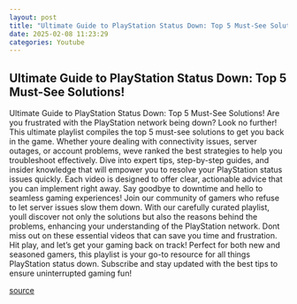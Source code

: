 ```yaml
---
layout: post
title: "Ultimate Guide to PlayStation Status Down: Top 5 Must-See Solutions!"
date: 2025-02-08 11:23:29
categories: Youtube
---
```


## Ultimate Guide to PlayStation Status Down: Top 5 Must-See Solutions!

Ultimate Guide to PlayStation Status Down: Top 5 Must-See Solutions!
Are you frustrated with the PlayStation network being down? Look no further! This ultimate playlist compiles the top 5 must-see solutions to get you back in the game. Whether youre dealing with connectivity issues, server outages, or account problems, weve ranked the best strategies to help you troubleshoot effectively.
Dive into expert tips, step-by-step guides, and insider knowledge that will empower you to resolve your PlayStation status issues quickly. Each video is designed to offer clear, actionable advice that you can implement right away. Say goodbye to downtime and hello to seamless gaming experiences!
Join our community of gamers who refuse to let server issues slow them down. With our carefully curated playlist, youll discover not only the solutions but also the reasons behind the problems, enhancing your understanding of the PlayStation network.
Dont miss out on these essential videos that can save you time and frustration. Hit play, and let’s get your gaming back on track! Perfect for both new and seasoned gamers, this playlist is your go-to resource for all things PlayStation status down. Subscribe and stay updated with the best tips to ensure uninterrupted gaming fun!

[source](https://www.youtube.com/playlist?list=PLLkzyMGsB0K0WgiPaqjxN2hFlRiCFGKeB)